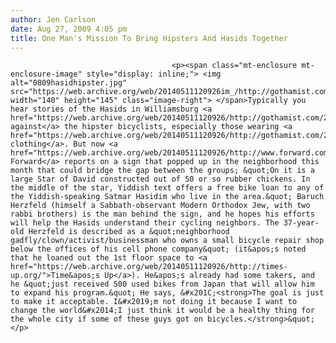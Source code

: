 ```yaml
---
author: Jen Carlson
date: Aug 27, 2009 4:05 pm
title: One Man's Mission To Bring Hipsters And Hasids Together
---
```


	
										<p><span class="mt-enclosure mt-enclosure-image" style="display: inline;"> <img alt="0809hasidhipster.jpg" src="https://web.archive.org/web/20140511120926im_/http://gothamist.com/attachments/arts_jen/0809hasidhipster.jpg" width="140" height="145" class="image-right"> </span>Typically you hear stories of the Hasids in Williamsburg <a href="https://web.archive.org/web/20140511120926/http://gothamist.com/2008/11/26/bike_lane_backlash_hasidim_to_block.php">revolting against</a> the hipster bicyclists, especially those wearing <a href="https://web.archive.org/web/20140511120926/http://gothamist.com/2008/09/12/hasids_say_cyclists_too_sexy_for_bi.php">skimpy clothing</a>. But now <a href="https://web.archive.org/web/20140511120926/http://www.forward.com/articles/112918/">The Forward</a> reports on a sign that popped up in the neighborhood this month that could bridge the gap between the groups; &quot;On it is a large Star of David constructed out of 50 or so rubber chickens. In the middle of the star, Yiddish text offers a free bike loan to any of the Yiddish-speaking Satmar Hasidim who live in the area.&quot; Baruch Herzfeld (himself a Sabbath-observant Modern Orthodox Jew, with two rabbi brothers) is the man behind the sign, and he hopes his efforts will help the Hasids understand their cycling neighbors. The 37-year-old Herzfeld is described as a &quot;neighborhood gadfly/clown/activist/businessman who owns a small bicycle repair shop below the offices of his cell phone company&quot; (it&apos;s noted that he loaned out the 1st floor space to <a href="https://web.archive.org/web/20140511120926/http://times-up.org/">Time&apos;s Up</a>). He&apos;s already had some takers, and he &quot;just received 500 used bikes from Japan that will allow him to expand his program.&quot; He says, &#x201C;<strong>The goal is just to make it acceptable. I&#x2019;m not doing it because I want to change the world&#x2014;I just think it would be a healthy thing for the whole city if some of these guys got on bicycles.</strong>&quot;</p>					
										
									
				